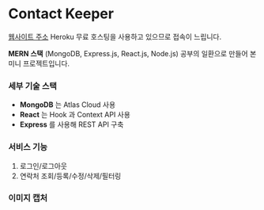 # Contact Keeper

[웹사이트 주소](https://goodnexttogood.herokuapp.com/)
Heroku 무료 호스팅을 사용하고 있으므로 접속이 느립니다.

**MERN 스택** (MongoDB, Express.js, React.js, Node.js) 공부의 일환으로 만들어 본 미니 프로젝트입니다. 

### 세부 기술 스택

- **MongoDB** 는 Atlas Cloud 사용
- **React** 는 Hook 과 Context API 사용
- **Express** 를 사용해 REST API 구축

### 서비스 기능

1. 로그인/로그아웃
2. 연락처 조회/등록/수정/삭제/필터링


### 이미지 캡처
